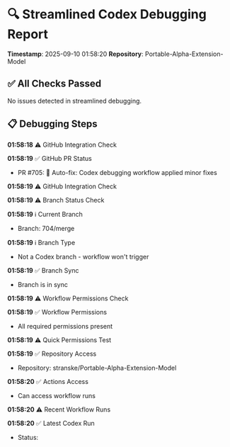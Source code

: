 # 🔍 Streamlined Codex Debugging Report

**Timestamp**: 2025-09-10 01:58:20
**Repository**: Portable-Alpha-Extension-Model

## ✅ All Checks Passed
No issues detected in streamlined debugging.

## 📋 Debugging Steps
**01:58:18** ⚠️ GitHub Integration Check

**01:58:19** ✅ GitHub PR Status
  - PR #705: 🤖 Auto-fix: Codex debugging workflow applied minor fixes

**01:58:19** ⚠️ GitHub Integration Check

**01:58:19** ⚠️ Branch Status Check

**01:58:19** ℹ️ Current Branch
  - Branch: 704/merge

**01:58:19** ℹ️ Branch Type
  - Not a Codex branch - workflow won't trigger

**01:58:19** ✅ Branch Sync
  - Branch is in sync

**01:58:19** ⚠️ Workflow Permissions Check

**01:58:19** ✅ Workflow Permissions
  - All required permissions present

**01:58:19** ⚠️ Quick Permissions Test

**01:58:19** ✅ Repository Access
  - Repository: stranske/Portable-Alpha-Extension-Model

**01:58:20** ✅ Actions Access
  - Can access workflow runs

**01:58:20** ⚠️ Recent Workflow Runs

**01:58:20** ✅ Latest Codex Run
  - Status: 
